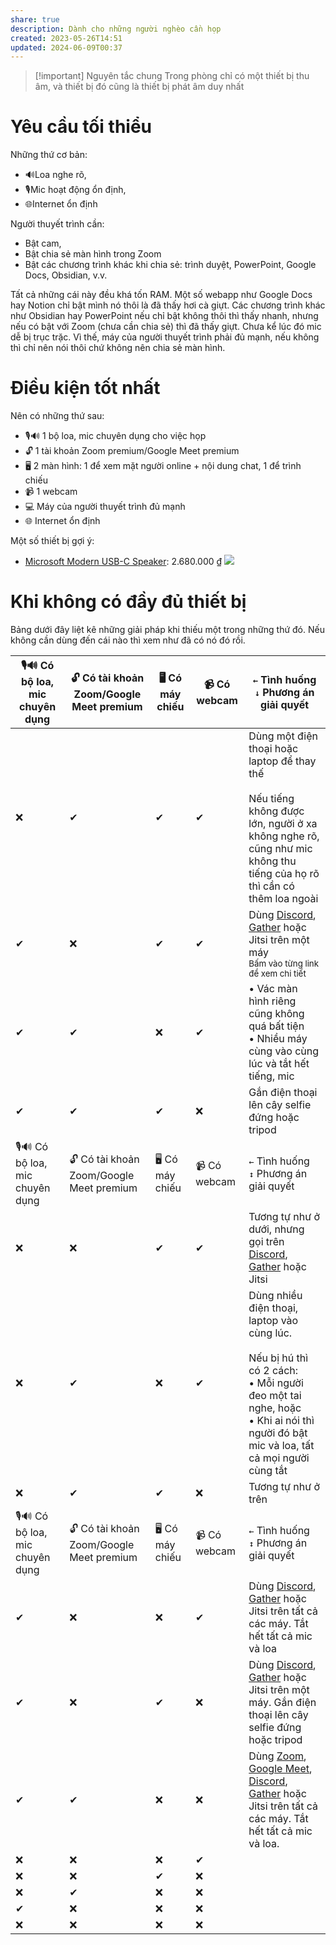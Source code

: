 ```yaml
---
share: true
description: Dành cho những người nghèo cần họp
created: 2023-05-26T14:51
updated: 2024-06-09T00:37
---
```


> [!important] Nguyên tắc chung
> Trong phòng chỉ có một thiết bị thu âm, và thiết bị đó cũng là thiết bị phát âm duy nhất

# Yêu cầu tối thiểu
Những thứ cơ bản:
- 🔊Loa nghe rõ, 
- 🎙️Mic hoạt động ổn định,
- 🌐Internet ổn định

Người thuyết trình cần:
- Bật cam,
- Bật chia sẻ màn hình trong Zoom
- Bật các chương trình khác khi chia sẻ: trình duyệt, PowerPoint, Google Docs, Obsidian, v.v. 

Tất cả những cái này đều khá tốn RAM. Một số webapp như Google Docs hay Notion chỉ bật mình nó thôi là đã thấy hơi cà giựt. Các chương trình khác như Obsidian hay PowerPoint nếu chỉ bật không thôi thì thấy nhanh, nhưng nếu có bật với Zoom (chưa cần chia sẻ) thì đã thấy giựt. Chưa kể lúc đó mic dễ bị trục trặc. Vì thế, máy của người thuyết trình phải đủ mạnh, nếu không thì chỉ nên nói thôi chứ không nên chia sẻ màn hình.

# Điều kiện tốt nhất 
Nên có những thứ sau:
- 🎙️🔊 1 bộ loa, mic chuyên dụng cho việc họp
- 🔓 1 tài khoản Zoom premium/Google Meet premium
- 🖥️ 2 màn hình: 1 để xem mặt người online + nội dung chat, 1 để trình chiếu
- 📹 1 webcam 
- 💻 Máy của người thuyết trình đủ mạnh 
- 🌐 Internet ổn định

Một số thiết bị gợi ý:
- [Microsoft Modern USB-C Speaker](https://www.youtube.com/watch?v=S2qjBBnVeqU "Giờ họp khỏi xài tai nghe nữa, quá ngon: Microsoft Modern USB-C Speaker - YouTube"): 2.680.000 ₫
![](https://cdn-dynmedia-1.microsoft.com/is/image/microsoftcorp/Panel3-S2-FeatureCtr?scl=1) 
# Khi không có đầy đủ thiết bị
Bảng dưới đây liệt kê những giải pháp khi thiếu một trong những thứ đó. Nếu không cần dùng đến cái nào thì xem như đã có nó đó rồi.

| 🎙️🔊 Có bộ loa, mic chuyên dụng | 🔓 Có tài khoản Zoom/Google Meet premium | 🖥️ Có máy chiếu | 📹 Có webcam | `←` Tình huống<br>`↓` Phương án giải quyết                                                                                                                                                                  |
| ------------------------------- | ---------------------------------------- | --------------- | ------------ | ----------------------------------------------------------------------------------------------------------------------------------------------------------------------------------------------------------- |
| ❌                              | ✔                                        | ✔               | ✔            | Dùng một điện thoại hoặc laptop để thay thế<br><br>Nếu tiếng không được lớn, người ở xa không nghe rõ, cũng như mic không thu tiếng của họ rõ thì cần có thêm loa ngoài                                     |
| ✔                               | ❌                                       | ✔               | ✔            | Dùng [Discord](Discord%20(g%E1%BB%8Di%20online).md), [Gather](%F0%9F%93%9C%20T%C3%A0i%20nguy%C3%AAn/L%C3%A0m%20d%E1%BB%B1%20%C3%A1n/Ph%E1%BA%A7n%20m%E1%BB%81m%20l%C3%A0m%20vi%E1%BB%87c%20nh%C3%B3m%20(groupware)/Ph%E1%BA%A7n%20m%E1%BB%81m%20chat%20nh%C3%B3m/Gather.md) hoặc Jitsi trên một máy<br><sub>Bấm vào từng link để xem chi tiết</sub>                                                                                  |
| ✔                               | ✔                                        | ❌              | ✔            | • Vác màn hình riêng cũng không quá bất tiện<br>• Nhiều máy cùng vào cùng lúc và tắt hết tiếng, mic                                                                                                         |
| ✔                               | ✔                                        | ✔               | ❌           | Gắn điện thoại lên cây selfie đứng hoặc tripod                                                                                                                                                              |
| 🎙️🔊 Có bộ loa, mic chuyên dụng | 🔓 Có tài khoản Zoom/Google Meet premium | 🖥️ Có máy chiếu | 📹 Có webcam | `←` Tình huống<br>`↕` Phương án giải quyết                                                                                                                                                                  |
| ❌                              | ❌                                       | ✔               | ✔            | Tương tự như ở dưới, nhưng gọi trên [Discord](Discord%20(g%E1%BB%8Di%20online).md), [Gather](%F0%9F%93%9C%20T%C3%A0i%20nguy%C3%AAn/L%C3%A0m%20d%E1%BB%B1%20%C3%A1n/Ph%E1%BA%A7n%20m%E1%BB%81m%20l%C3%A0m%20vi%E1%BB%87c%20nh%C3%B3m%20(groupware)/Ph%E1%BA%A7n%20m%E1%BB%81m%20chat%20nh%C3%B3m/Gather.md) hoặc Jitsi|
| ❌                              | ✔                                        | ❌              | ✔            | Dùng nhiều điện thoại, laptop vào cùng lúc.<br><br>Nếu bị hú thì có 2 cách:<br>• Mỗi người đeo một tai nghe, hoặc<br>• Khi ai nói thì người đó bật mic và loa, tất cả mọi người cùng tắt |
| ❌                              | ✔                                        | ✔               | ❌           | Tương tự như ở trên                                                                                                                                                                                                            |
| 🎙️🔊 Có bộ loa, mic chuyên dụng | 🔓 Có tài khoản Zoom/Google Meet premium | 🖥️ Có máy chiếu | 📹 Có webcam | `←` Tình huống<br>`↕` Phương án giải quyết                                                                                                                                                                  |
| ✔                               | ❌                                       | ❌              | ✔            | Dùng [Discord](Discord%20(g%E1%BB%8Di%20online).md), [Gather](%F0%9F%93%9C%20T%C3%A0i%20nguy%C3%AAn/L%C3%A0m%20d%E1%BB%B1%20%C3%A1n/Ph%E1%BA%A7n%20m%E1%BB%81m%20l%C3%A0m%20vi%E1%BB%87c%20nh%C3%B3m%20(groupware)/Ph%E1%BA%A7n%20m%E1%BB%81m%20chat%20nh%C3%B3m/Gather.md) hoặc Jitsi trên tất cả các máy. Tắt hết tất cả mic và loa                                                                                                |
| ✔                               | ❌                                       | ✔               | ❌           | Dùng [Discord](Discord%20(g%E1%BB%8Di%20online).md), [Gather](%F0%9F%93%9C%20T%C3%A0i%20nguy%C3%AAn/L%C3%A0m%20d%E1%BB%B1%20%C3%A1n/Ph%E1%BA%A7n%20m%E1%BB%81m%20l%C3%A0m%20vi%E1%BB%87c%20nh%C3%B3m%20(groupware)/Ph%E1%BA%A7n%20m%E1%BB%81m%20chat%20nh%C3%B3m/Gather.md) hoặc Jitsi trên một máy. Gắn điện thoại lên cây selfie đứng hoặc tripod                                                                                  |
| ✔                               | ✔                                        | ❌              | ❌           | Dùng [Zoom](../Ph%E1%BA%A7n%20m%E1%BB%81m%20l%C3%A0m%20vi%E1%BB%87c%20nh%C3%B3m%20(groupware)/Ph%E1%BA%A7n%20m%E1%BB%81m%20g%E1%BB%8Di%20video/Zoom.md), [Google Meet](../Ph%E1%BA%A7n%20m%E1%BB%81m%20l%C3%A0m%20vi%E1%BB%87c%20nh%C3%B3m%20(groupware)/Ph%E1%BA%A7n%20m%E1%BB%81m%20g%E1%BB%8Di%20video/Google%20Meet.md), [Discord](Discord%20(g%E1%BB%8Di%20online).md), [Gather](%F0%9F%93%9C%20T%C3%A0i%20nguy%C3%AAn/L%C3%A0m%20d%E1%BB%B1%20%C3%A1n/Ph%E1%BA%A7n%20m%E1%BB%81m%20l%C3%A0m%20vi%E1%BB%87c%20nh%C3%B3m%20(groupware)/Ph%E1%BA%A7n%20m%E1%BB%81m%20chat%20nh%C3%B3m/Gather.md) hoặc Jitsi trên tất cả các máy. Tắt hết tất cả mic và loa.                                                                    |
| ❌                              | ❌                                       | ❌              | ✔            |                                                                                                                                                                                                             |
| ❌                              | ❌                                       | ✔               | ❌           |                                                                                                                                                                                                             |
| ❌                              | ✔                                        | ❌              | ❌           |                                                                                                                                                                                                             |
| ✔                               | ❌                                       | ❌              | ❌           |                                                                                                                                                                                                             |
| ❌                              | ❌                                       | ❌              | ❌           |                                                                                                                                                                                                             |
